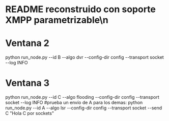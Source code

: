 # README reconstruido con soporte XMPP parametrizable\n
# Ventana 2
python run_node.py --id B --algo dvr --config-dir config --transport socket --log INFO
# Ventana 3
python run_node.py --id C --algo flooding --config-dir config --transport socket --log INFO
#prueba un envío de A para los demas:
python run_node.py --id A --algo lsr --config-dir config --transport socket --send C "Hola C por sockets"


